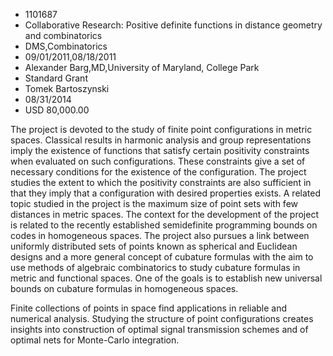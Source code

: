 
* 1101687
* Collaborative Research: Positive definite functions in distance geometry and combinatorics
* DMS,Combinatorics
* 09/01/2011,08/18/2011
* Alexander Barg,MD,University of Maryland, College Park
* Standard Grant
* Tomek Bartoszynski
* 08/31/2014
* USD 80,000.00

The project is devoted to the study of finite point configurations in metric
spaces. Classical results in harmonic analysis and group representations imply
the existence of functions that satisfy certain positivity constraints when
evaluated on such configurations. These constraints give a set of necessary
conditions for the existence of the configuration. The project studies the
extent to which the positivity constraints are also sufficient in that they
imply that a configuration with desired properties exists. A related topic
studied in the project is the maximum size of point sets with few distances in
metric spaces. The context for the development of the project is related to the
recently established semidefinite programming bounds on codes in homogeneous
spaces. The project also pursues a link between uniformly distributed sets of
points known as spherical and Euclidean designs and a more general concept of
cubature formulas with the aim to use methods of algebraic combinatorics to
study cubature formulas in metric and functional spaces. One of the goals is to
establish new universal bounds on cubature formulas in homogeneous spaces.

Finite collections of points in space find applications in reliable and
numerical analysis. Studying the structure of point configurations creates
insights into construction of optimal signal transmission schemes and of optimal
nets for Monte-Carlo integration.
